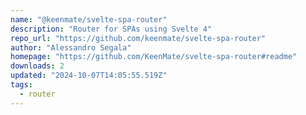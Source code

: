 ```yaml
---
name: "@keenmate/svelte-spa-router"
description: "Router for SPAs using Svelte 4"
repo_url: "https://github.com/keenmate/svelte-spa-router"
author: "Alessandro Segala"
homepage: "https://github.com/KeenMate/svelte-spa-router#readme"
downloads: 2
updated: "2024-10-07T14:05:55.519Z"
tags: 
  - router
---
```

